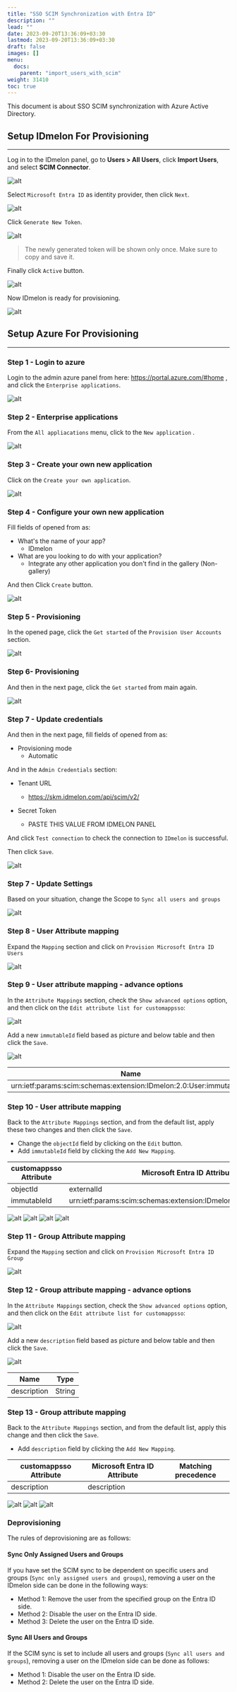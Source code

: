 ```yaml
---
title: "SSO SCIM Synchronization with Entra ID"
description: ""
lead: ""
date: 2023-09-20T13:36:09+03:30
lastmod: 2023-09-20T13:36:09+03:30
draft: false
images: []
menu:
  docs:
    parent: "import_users_with_scim"
weight: 31410
toc: true
---
```


This document is about SSO SCIM synchronization with Azure Active Directory.

## Setup IDmelon For Provisioning
---

Log in to the IDmelon panel, go to **Users > All Users**, click **Import Users**, and select **SCIM Connector**.

![alt](/images/vendor/scim/azure/panel_01.png)

Select `Microsoft Entra ID` as identity provider, then click `Next`.

![alt](/images/vendor/scim/azure/panel_02.png)

Click `Generate New Token`.

![alt](/images/vendor/scim/azure/panel_03.png)

> The newly generated token will be shown only once. Make sure to copy and save it.


Finally click `Active` button.

![alt](/images/vendor/scim/azure/panel_04.png)

Now IDmelon is ready for provisioning.

![alt](/images/vendor/scim/azure/panel_05.png)

## Setup Azure For Provisioning
---

### Step 1 - Login to azure

Login to the admin azure panel from here:  https://portal.azure.com/#home ,
    and click the `Enterprise applications`.

![alt](/images/vendor/scim/azure/01.png)

### Step 2 - Enterprise applications

From the `All appliacations` menu, click to the `New application` .

![alt](/images/vendor/scim/azure/02.png)

### Step 3 - Create your own new application

Click on the `Create your own application`.

![alt](/images/vendor/scim/azure/03.png)

### Step 4 - Configure your own new application

Fill fields of opened from as:

* What's the name of your app?
  * IDmelon
* What are you looking to do with your application?
  * Integrate any other application you don't find in the gallery (Non-gallery)

And then Click `Create` button.

![alt](/images/vendor/scim/azure/04.png)

### Step 5 - Provisioning

In the opened page, click the `Get started` of the `Provision User Accounts` section.

![alt](/images/vendor/scim/azure/05.png)

### Step 6- Provisioning

And then in the next page, click the `Get started` from main again.

![alt](/images/vendor/scim/azure/06.png)

### Step 7 - Update credentials

And then in the next page, fill fields of opened from as:

* Provisioning mode
  * Automatic

And in the `Admin Credentials` section:

* Tenant URL
  * https://skm.idmelon.com/api/scim/v2/

* Secret Token
  * PASTE THIS VALUE FROM IDMELON PANEL

And click `Test connection` to check the connection to `IDmelon` is successful.

Then click `Save`.

![alt](/images/vendor/scim/azure/07.png)

### Step 7 - Update Settings

Based on your situation, change the Scope to `Sync all users and groups`

![alt](/images/vendor/scim/azure/08.png)

### Step 8 - User Attribute mapping

Expand the `Mapping` section and click on `Provision Microsoft Entra ID Users`

![alt](/images/vendor/scim/azure/09.png)

### Step 9 - User attribute mapping - advance options

In the `Attribute Mappings` section, check the `Show advanced options` option,
and then click on the `Edit attribute list for customappsso`:

![alt](/images/vendor/scim/azure/10.png)

Add a new `immutableId` field based as picture and below table and then click the `Save`.

![alt](/images/vendor/scim/azure/11.png)

| Name                                                                 | Type   |
|----------------------------------------------------------------------|--------|
| urn:ietf:params:scim:schemas:extension:IDmelon:2.0:User:immutable_id | String |

### Step 10 - User attribute mapping

Back to the `Attribute Mappings` section, and from the default list, apply these two changes and then click the `Save`.

* Change the  `objectId` field by clicking on the `Edit` button.
* Add `immutableId` field by clicking the `Add New Mapping`.

| customappsso Attribute  | Microsoft Entra ID Attribute                                          | Matching precedence |
|-------------------------|-----------------------------------------------------------------------|---------------------|
| objectId                | externalId                                                            |                     |
| immutableId             | urn:ietf:params:scim:schemas:extension:IDmelon:2.0:User:immutable_id  |                     |

![alt](/images/vendor/scim/azure/12.png)
![alt](/images/vendor/scim/azure/13.png)
![alt](/images/vendor/scim/azure/14.png)
![alt](/images/vendor/scim/azure/15.png)

### Step 11 - Group Attribute mapping

Expand the `Mapping` section and click on `Provision Microsoft Entra ID Group`

![alt](/images/vendor/scim/azure/16.png)

### Step 12 - Group attribute mapping - advance options

In the `Attribute Mappings` section, check the `Show advanced options` option,
and then click on the `Edit attribute list for customappsso`:

![alt](/images/vendor/scim/azure/17.png)

Add a new `description` field based as picture and below table and then click the `Save`.

![alt](/images/vendor/scim/azure/18.png)

| Name           | Type   |
|----------------|--------|
| description    | String |

### Step 13 - Group attribute mapping

Back to the `Attribute Mappings` section, and from the default list, apply this change and then click the `Save`.

* Add `description` field by clicking the `Add New Mapping`.

| customappsso Attribute | Microsoft Entra ID Attribute  | Matching precedence |
|------------------------|-------------------------------|---------------------|
| description            | description                   |                     |

![alt](/images/vendor/scim/azure/19.png)
![alt](/images/vendor/scim/azure/20.png)
![alt](/images/vendor/scim/azure/21.png)

### Deprovisioning

The rules of deprovisioning are as follows:

#### Sync Only Assigned Users and Groups

If you have set the SCIM sync to be dependent on specific users and groups (`Sync only assigned users and groups`), removing a user on the IDmelon side can be done in the following ways:

* Method 1: Remove the user from the specified group on the Entra ID side.
* Method 2: Disable the user on the Entra ID side.
* Method 3: Delete the user on the Entra ID side.

#### Sync All Users and Groups

If the SCIM sync is set to include all users and groups (`Sync all users and groups`), removing a user on the IDmelon side can be done as follows:

* Method 1: Disable the user on the Entra ID side.
* Method 2: Delete the user on the Entra ID side.
